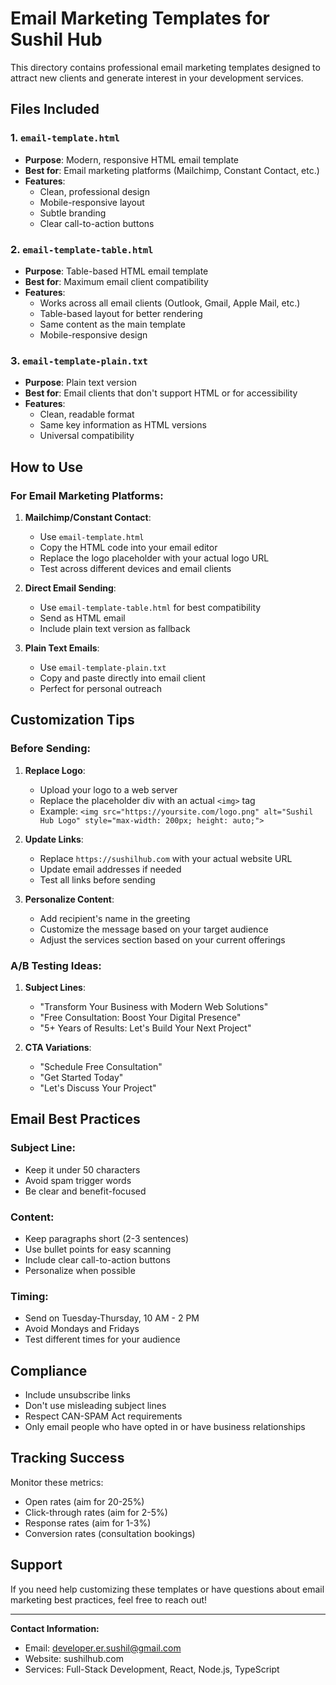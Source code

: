 # Email Marketing Templates for Sushil Hub

This directory contains professional email marketing templates designed to attract new clients and generate interest in your development services.

## Files Included

### 1. `email-template.html`
- **Purpose**: Modern, responsive HTML email template
- **Best for**: Email marketing platforms (Mailchimp, Constant Contact, etc.)
- **Features**: 
  - Clean, professional design
  - Mobile-responsive layout
  - Subtle branding
  - Clear call-to-action buttons

### 2. `email-template-table.html`
- **Purpose**: Table-based HTML email template
- **Best for**: Maximum email client compatibility
- **Features**:
  - Works across all email clients (Outlook, Gmail, Apple Mail, etc.)
  - Table-based layout for better rendering
  - Same content as the main template
  - Mobile-responsive design

### 3. `email-template-plain.txt`
- **Purpose**: Plain text version
- **Best for**: Email clients that don't support HTML or for accessibility
- **Features**:
  - Clean, readable format
  - Same key information as HTML versions
  - Universal compatibility

## How to Use

### For Email Marketing Platforms:

1. **Mailchimp/Constant Contact**:
   - Use `email-template.html`
   - Copy the HTML code into your email editor
   - Replace the logo placeholder with your actual logo URL
   - Test across different devices and email clients

2. **Direct Email Sending**:
   - Use `email-template-table.html` for best compatibility
   - Send as HTML email
   - Include plain text version as fallback

3. **Plain Text Emails**:
   - Use `email-template-plain.txt`
   - Copy and paste directly into email client
   - Perfect for personal outreach

## Customization Tips

### Before Sending:

1. **Replace Logo**:
   - Upload your logo to a web server
   - Replace the placeholder div with an actual `<img>` tag
   - Example: `<img src="https://yoursite.com/logo.png" alt="Sushil Hub Logo" style="max-width: 200px; height: auto;">`

2. **Update Links**:
   - Replace `https://sushilhub.com` with your actual website URL
   - Update email addresses if needed
   - Test all links before sending

3. **Personalize Content**:
   - Add recipient's name in the greeting
   - Customize the message based on your target audience
   - Adjust the services section based on your current offerings

### A/B Testing Ideas:

1. **Subject Lines**:
   - "Transform Your Business with Modern Web Solutions"
   - "Free Consultation: Boost Your Digital Presence"
   - "5+ Years of Results: Let's Build Your Next Project"

2. **CTA Variations**:
   - "Schedule Free Consultation"
   - "Get Started Today"
   - "Let's Discuss Your Project"

## Email Best Practices

### Subject Line:
- Keep it under 50 characters
- Avoid spam trigger words
- Be clear and benefit-focused

### Content:
- Keep paragraphs short (2-3 sentences)
- Use bullet points for easy scanning
- Include clear call-to-action buttons
- Personalize when possible

### Timing:
- Send on Tuesday-Thursday, 10 AM - 2 PM
- Avoid Mondays and Fridays
- Test different times for your audience

## Compliance

- Include unsubscribe links
- Don't use misleading subject lines
- Respect CAN-SPAM Act requirements
- Only email people who have opted in or have business relationships

## Tracking Success

Monitor these metrics:
- Open rates (aim for 20-25%)
- Click-through rates (aim for 2-5%)
- Response rates (aim for 1-3%)
- Conversion rates (consultation bookings)

## Support

If you need help customizing these templates or have questions about email marketing best practices, feel free to reach out!

---

**Contact Information:**
- Email: developer.er.sushil@gmail.com
- Website: sushilhub.com
- Services: Full-Stack Development, React, Node.js, TypeScript
